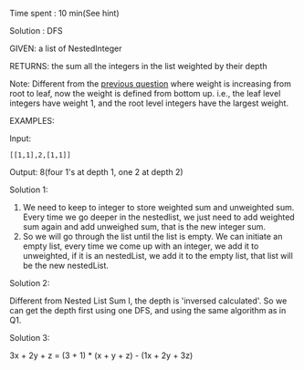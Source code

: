 Time spent : 10 min(See hint)

Solution : DFS

GIVEN: a list of NestedInteger

RETURNS: the sum all the integers in the list weighted by their depth

Note: Different from the [previous question](https://leetcode.com/problems/nested-list-weight-sum/) where weight is increasing from root to leaf, now the weight is defined from bottom up. i.e., the leaf level integers have weight 1, and the root level integers have the largest weight.

EXAMPLES:

Input: 

```
[[1,1],2,[1,1]]
```

Output: 8(four 1's at depth 1, one 2 at depth 2)

Solution 1:

1. We need to keep to integer to store weighted sum and unweighted sum. Every time we go deeper in the nestedlist, we just need to add weighted sum again and add unweighed sum, that is the new integer sum.
2. So we will go through the list until the list is empty. We can initiate an empty list, every time we come up with an integer, we add it to unweighted, if it is an nestedList, we add it to the empty list, that list will be the new nestedList.

Solution 2:

Different from Nested List Sum I, the depth is 'inversed calculated'. So we can get the depth first using one DFS, and using the same algorithm as in Q1. 

Solution 3:

3x + 2y + z  =  (3 + 1) * (x + y + z) - (1x + 2y + 3z)